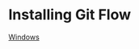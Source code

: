 # Installing Git Flow

<a href="https://github.com/rhraRodrigo/gitflow-instalation-windows/wiki">Windows</a>
